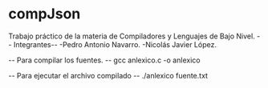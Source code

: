 # compJson
Trabajo práctico de la materia de Compiladores y Lenguajes de Bajo Nivel.
-- Integrantes--
-Pedro Antonio Navarro.
-Nicolás Javier López.

-- Para compilar los fuentes. --
gcc anlexico.c -o anlexico

-- Para ejecutar el archivo compilado --
./anlexico fuente.txt
